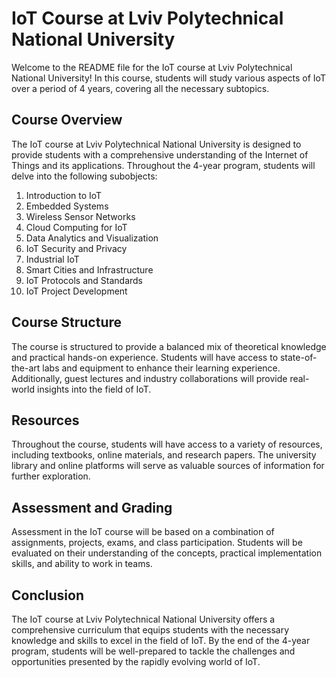 # IoT Course at Lviv Polytechnical National University

Welcome to the README file for the IoT course at Lviv Polytechnical National University! In this course, students will study various aspects of IoT over a period of 4 years, covering all the necessary subtopics.

## Course Overview

The IoT course at Lviv Polytechnical National University is designed to provide students with a comprehensive understanding of the Internet of Things and its applications. Throughout the 4-year program, students will delve into the following subobjects:

1. Introduction to IoT
2. Embedded Systems
3. Wireless Sensor Networks
4. Cloud Computing for IoT
5. Data Analytics and Visualization
6. IoT Security and Privacy
7. Industrial IoT
8. Smart Cities and Infrastructure
9. IoT Protocols and Standards
10. IoT Project Development

## Course Structure

The course is structured to provide a balanced mix of theoretical knowledge and practical hands-on experience. Students will have access to state-of-the-art labs and equipment to enhance their learning experience. Additionally, guest lectures and industry collaborations will provide real-world insights into the field of IoT.

## Resources

Throughout the course, students will have access to a variety of resources, including textbooks, online materials, and research papers. The university library and online platforms will serve as valuable sources of information for further exploration.

## Assessment and Grading

Assessment in the IoT course will be based on a combination of assignments, projects, exams, and class participation. Students will be evaluated on their understanding of the concepts, practical implementation skills, and ability to work in teams.

## Conclusion

The IoT course at Lviv Polytechnical National University offers a comprehensive curriculum that equips students with the necessary knowledge and skills to excel in the field of IoT. By the end of the 4-year program, students will be well-prepared to tackle the challenges and opportunities presented by the rapidly evolving world of IoT.

